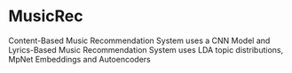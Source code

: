 # MusicRec
Content-Based Music Recommendation System uses a CNN Model and Lyrics-Based Music Recommendation System uses LDA topic distributions, MpNet Embeddings and Autoencoders
